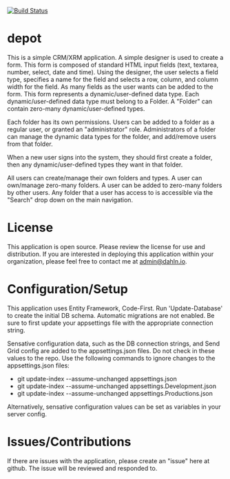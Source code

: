 [![Build Status](https://dev.azure.com/dahln/depot/_apis/build/status/depot%20CI%20build?branchName=master)](https://dev.azure.com/dahln/depot/_build/latest?definitionId=14&branchName=master)

# depot

This is a simple CRM/XRM application. A simple designer is used to create a form. This form is composed of standard HTML input fields (text, textarea, number, select, date and time). Using the designer, the user selects a field type, specifies a name for the field and selects a row, column, and column width for the field. As many fields as the user wants can be added to the form. This form represents a dynamic/user-defined data type. Each dynamic/user-defined data type must belong to a Folder. A "Folder" can contain zero-many dynamic/user-defined types.

Each folder has its own permissions. Users can be added to a folder as a regular user, or granted an "administrator" role. Administrators of a folder can manage the dynamic data types for the folder, and add/remove users from that folder.

When a new user signs into the system, they should first create a folder, then any dynamic/user-defined types they want in that folder.

All users can create/manage their own folders and types. A user can own/manage zero-many folders. A user can be added to zero-many folders by other users.  Any folder that a user has access to is accessible via the "Search" drop down on the main navigation.

# License

This application is open source. Please review the license for use and distribution. If you are interested in deploying this application within your organization, please feel free to contact me at admin@dahln.io.

# Configuration/Setup

This application uses Entity Framework, Code-First. Run 'Update-Database' to create the initial DB schema. Automatic migrations are not enabled. Be sure to first update your appsettings file with the appropriate connection string.

Sensative configuration data, such as the DB connection strings, and Send Grid config are added to the appsettings.json files. Do not check in these values to the repo. Use the following commands to ignore changes to the appsettings.json files:

* git update-index --assume-unchanged appsettings.json
* git update-index --assume-unchanged appsettings.Development.json
* git update-index --assume-unchanged appsettings.Productions.json

Alternatively, sensative configuration values can be set as variables in your server config.

# Issues/Contributions

If there are issues with the application, please create an "issue" here at github. The issue will be reviewed and responded to.
